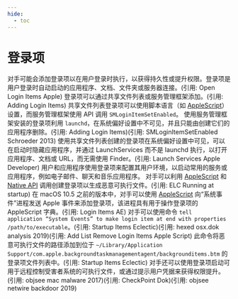 ```yaml
---
hide:
  - toc
---
```


# 登录项

对手可能会添加登录项以在用户登录时执行，以获得持久性或提升权限。登录项是用户登录时自动启动的应用程序、文档、文件夹或服务器连接。(引用: Open Login Items Apple) 登录项可以通过共享文件列表或服务管理框架添加。(引用: Adding Login Items) 共享文件列表登录项可以使用脚本语言（如 [AppleScript](https://attack.mitre.org/techniques/T1059/002)）设置，而服务管理框架使用 API 调用 <code>SMLoginItemSetEnabled</code>。  使用服务管理框架安装的登录项利用 <code>launchd</code>，在系统偏好设置中不可见，并且只能由创建它们的应用程序删除。(引用: Adding Login Items)(引用: SMLoginItemSetEnabled Schroeder 2013) 使用共享文件列表创建的登录项在系统偏好设置中可见，可以在启动时隐藏应用程序，并通过 LaunchServices 而不是 launchd 执行，以打开应用程序、文档或 URL，而无需使用 Finder。(引用: Launch Services Apple Developer) 用户和应用程序使用登录项来配置其用户环境，以启动常用的服务或应用程序，例如电子邮件、聊天和音乐应用程序。  对手可以利用 [AppleScript](https://attack.mitre.org/techniques/T1059/002) 和 [Native API](https://attack.mitre.org/techniques/T1106) 调用创建登录项以生成恶意可执行文件。(引用: ELC Running at startup) 在 macOS 10.5 之前的版本中，对手可以使用 [AppleScript](https://attack.mitre.org/techniques/T1059/002) 向“系统事件”进程发送 Apple 事件来添加登录项，该进程具有用于操作登录项的 AppleScript 字典。(引用: Login Items AE) 对手可以使用命令 <code>tell application “System Events” to make login item at end with properties /path/to/executable</code>。(引用: Startup Items Eclectic)(引用: hexed osx.dok analysis 2019)(引用: Add List Remove Login Items Apple Script) 此命令将恶意可执行文件的路径添加到位于 <code>~/Library/Application Support/com.apple.backgroundtaskmanagementagent/backgrounditems.btm</code> 的登录项文件列表中。(引用: Startup Items Eclectic) 对手还可以使用登录项启动可用于远程控制受害者系统的可执行文件，或通过提示用户凭据来获得权限提升。(引用: objsee mac malware 2017)(引用: CheckPoint Dok)(引用: objsee netwire backdoor 2019)
